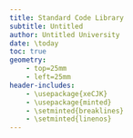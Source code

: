 ```yaml
---
title: Standard Code Library
subtitle: Untitled
author: Untitled University
date: \today
toc: true
geometry:
    - top=25mm
    - left=25mm
header-includes:
    - \usepackage{xeCJK}
    - \usepackage{minted}
    - \setminted{breaklines}
    - \setminted{linenos}
---
```

